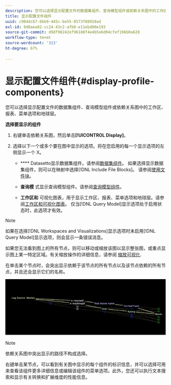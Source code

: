 ```yaml
---
description: 您可以选择显示配置文件的数据集组件、查询模型组件或依赖关系图中的工作区、报表、菜单选项和地球层。
title: 显示配置文件组件
uuid: c904dcb7-6bb9-445c-be55-0573f88928ad
exl-id: 9d0aea02-cc24-43c2-afb8-e11ebd80e193
source-git-commit: d9df90242ef96188f4e4b5e6d04cfef196b0a628
workflow-type: tm+mt
source-wordcount: '313'
ht-degree: 67%

---
```


# 显示配置文件组件{#display-profile-components}

您可以选择显示配置文件的数据集组件、查询模型组件或依赖关系图中的工作区、报表、菜单选项和地球层。

**选择要显示的组件**

1. 右键单击依赖关系图，然后单击&#x200B;**[!UICONTROL Display]**。
1. 选择以下一个或多个要在图中显示的选项。将在您启用的每一个显示选项的左侧显示一个 X。

   * **** Datasetto显示数据集组件。请参阅[数据集组件](../../../../../home/c-get-started/c-admin-intrf/c-dataset-mgrs/c-dep-maps/c-dataset-comp.md#concept-4afe28ad29d14eca8a5000847254c293)。 如果选择显示数据集组件，则可以在映射中选择[!DNL Include File Blocks]。 请参阅[使用文件块](../../../../../home/c-get-started/c-admin-intrf/c-dataset-mgrs/c-dep-maps/c-wkg-file-blocks.md#concept-3652bbabfbd34449a5f842d8aa598efc)。

   * **查询模** 式显示查询模型组件。请参阅[查询模型组件](../../../../../home/c-get-started/c-admin-intrf/c-dataset-mgrs/c-dep-maps/c-qry-mod-comp.md#concept-32c6dadd32f74179b026c7e96d47710f)。

   * **工作区和** 可视化图表，用于显示工作区、报表、菜单选项和地球层。请参阅[工作区和可视化图表](../../../../../home/c-get-started/c-admin-intrf/c-dataset-mgrs/c-dep-maps/c-wksps-vis.md#concept-abbd4fb115ff47f49f879466ce274921)。 仅当[!DNL Query Model]显示选项处于启用状态时，此选项才有效。

>[!NOTE]
>
>如果在选择[!DNL Workspaces and Visualizations]显示选项时未启用[!DNL Query Model]显示选项，则会显示一条错误消息。

如果您无法看到图上的所有节点，则可以移动或缩放该图以显示整张图，或重点显示图上某一特定区域。有关缩放操作的详细信息，请参阅 [缩放可视化](../../../../../home/c-get-started/c-vis/c-zoom-vis.md#concept-7e33670bb5344f78a316f1a84cc20530).

在单击某个节点时，会突出显示依赖于该节点的所有节点以及该节点依赖的所有节点，并且还会显示它们的名称。

![](assets/vis_DependencyMap_HighlightedPath.png)

>[!NOTE]
>
>依赖关系图中突出显示的路径不构成选择。

右键单击某节点，可以看到有关图中显示的每个组件的标识信息，并可以选择可用来查看该组件更多详细信息或编辑该组件的菜单选项。此外，您还可以执行文本搜索和显示有关转换和扩展维度的性能信息。
